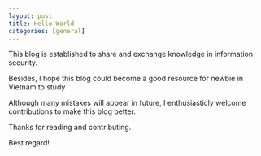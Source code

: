 ```yaml
---
layout: post
title: Hello World
categories: [general]
---
```

This blog is established to share and exchange knowledge in information security.

Besides, I hope this blog could become a good resource for newbie in Vietnam to study

Although many mistakes will appear in future, I enthusiasticly welcome contributions to make this blog better.

Thanks for reading and contributing.

Best regard!